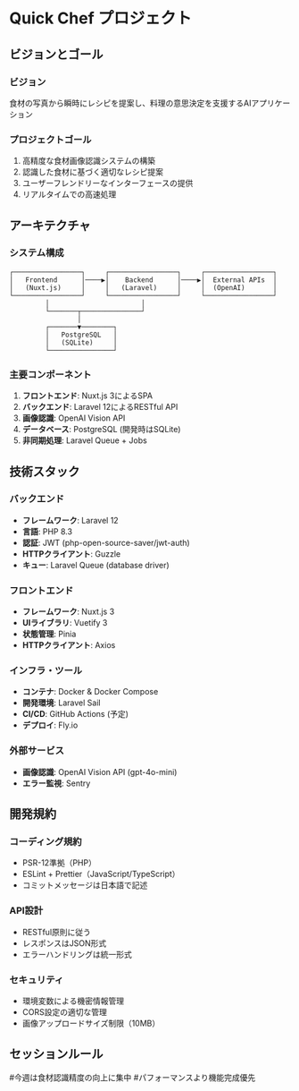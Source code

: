 # Quick Chef プロジェクト

## ビジョンとゴール

### ビジョン
食材の写真から瞬時にレシピを提案し、料理の意思決定を支援するAIアプリケーション

### プロジェクトゴール
1. 高精度な食材画像認識システムの構築
2. 認識した食材に基づく適切なレシピ提案
3. ユーザーフレンドリーなインターフェースの提供
4. リアルタイムでの高速処理

## アーキテクチャ

### システム構成
```
┌─────────────────┐     ┌─────────────────┐     ┌─────────────────┐
│   Frontend      │────▶│    Backend      │────▶│  External APIs  │
│   (Nuxt.js)     │     │   (Laravel)     │     │  (OpenAI)       │
└─────────────────┘     └─────────────────┘     └─────────────────┘
         │                       │
         └───────┬───────────────┘
                 │
         ┌───────▼────────┐
         │   PostgreSQL   │
         │   (SQLite)     │
         └────────────────┘
```

### 主要コンポーネント
1. **フロントエンド**: Nuxt.js 3によるSPA
2. **バックエンド**: Laravel 12によるRESTful API
3. **画像認識**: OpenAI Vision API
4. **データベース**: PostgreSQL (開発時はSQLite)
5. **非同期処理**: Laravel Queue + Jobs

## 技術スタック

### バックエンド
- **フレームワーク**: Laravel 12
- **言語**: PHP 8.3
- **認証**: JWT (php-open-source-saver/jwt-auth)
- **HTTPクライアント**: Guzzle
- **キュー**: Laravel Queue (database driver)

### フロントエンド
- **フレームワーク**: Nuxt.js 3
- **UIライブラリ**: Vuetify 3
- **状態管理**: Pinia
- **HTTPクライアント**: Axios

### インフラ・ツール
- **コンテナ**: Docker & Docker Compose
- **開発環境**: Laravel Sail
- **CI/CD**: GitHub Actions (予定)
- **デプロイ**: Fly.io

### 外部サービス
- **画像認識**: OpenAI Vision API (gpt-4o-mini)
- **エラー監視**: Sentry

## 開発規約

### コーディング規約
- PSR-12準拠（PHP）
- ESLint + Prettier（JavaScript/TypeScript）
- コミットメッセージは日本語で記述

### API設計
- RESTful原則に従う
- レスポンスはJSON形式
- エラーハンドリングは統一形式

### セキュリティ
- 環境変数による機密情報管理
- CORS設定の適切な管理
- 画像アップロードサイズ制限（10MB）

## セッションルール

#今週は食材認識精度の向上に集中
#パフォーマンスより機能完成優先